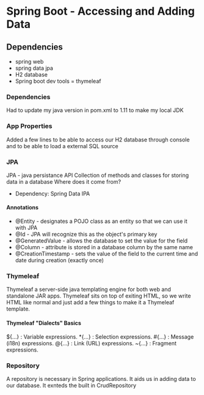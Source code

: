 # Spring Boot - Accessing and Adding Data

## Dependencies
- spring web
- spring data jpa
- H2 database
- Spring boot dev tools
= thymeleaf

### Dependencies
Had to update my java version in pom.xml to 1.11 to make my local JDK 

### App Properties
Added a few lines to be able to access our H2 database through console and to be able to load a external SQL source


### JPA
JPA - java persistance API
Collection of methods and classes for storing data in a database
Where does it come from?

- Dependency: Spring Data IPA

#### Annotations
* @Entity - designates a POJO class as an entity so that we can use it with JPA
* @Id - JPA will recognize this as the object's primary key
* @GeneratedValue - allows the database to set the value for the field
* @Column - attribute is stored in a database column by the same name
* @CreationTimestamp - sets the value of the field to the current time and date during creation (exactly once)


### Thymeleaf
Thymeleaf a server-side java templating engine for both web and standalone JAR apps.
Thymeleaf sits on top of exiting HTML, so we write HTML like normal and just add a few things to make it a Thymeleaf template.

#### Thymeleaf "Dialects" Basics
${...} : Variable expressions.
*{...} : Selection expressions.
#{...} : Message (i18n) expressions.
@{...} : Link (URL) expressions.
~{...} : Fragment expressions.

### Repository
A repository is necessary in Spring applications.  It aids us in adding data to our database.  It exnteds the built in CrudRepository 